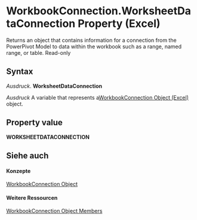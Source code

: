 
# WorkbookConnection.WorksheetDataConnection Property (Excel)

Returns an object that contains information for a connection from the PowerPivot Model to data within the workbook such as a range, named range, or table. Read-only


## Syntax

 _Ausdruck_. **WorksheetDataConnection**

 _Ausdruck_ A variable that represents a[WorkbookConnection Object (Excel)](5974dd57-7671-cd55-3f8f-6a76fa938317.md) object.


## Property value

 **WORKSHEETDATACONNECTION**


## Siehe auch


#### Konzepte


[WorkbookConnection Object](5974dd57-7671-cd55-3f8f-6a76fa938317.md)
#### Weitere Ressourcen


[WorkbookConnection Object Members](http://msdn.microsoft.com/library/1c692856-1ddb-1d7d-4463-143cba3dfbe8%28Office.15%29.aspx)